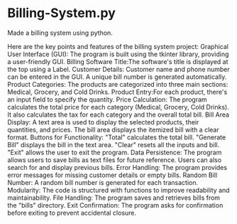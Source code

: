 # Billing-System.py
Made a billing system using python. 

Here are the key points and features of the billing system project:
Graphical User Interface (GUI): The program is built using the tkinter library, providing a user-friendly GUI.
Billing Software Title:The software's title is displayed at the top using a Label.
Customer Details: Customer name and phone number can be entered in the GUI. A unique bill number is generated automatically.
Product Categories: The products are categorized into three main sections: Medical, Grocery, and Cold Drinks.
Product Entry:For each product, there's an input field to specify the quantity.
Price Calculation: The program calculates the total price for each category (Medical, Grocery, Cold Drinks).
It also calculates the tax for each category and the overall total bill.
Bill Area Display: A text area is used to display the selected products, their quantities, and prices.
The bill area displays the itemized bill with a clear format.
Buttons for Functionality: "Total" calculates the total bill.
"Generate Bill" displays the bill in the text area.
"Clear" resets all the inputs and bill.
"Exit" allows the user to exit the program.
Data Persistence: The program allows users to save bills as text files for future reference.
Users can also search for and display previous bills.
Error Handling:  The program provides error messages for missing customer details or empty bills.
Random Bill Number: A random bill number is generated for each transaction.
Modularity: The code is structured with functions to improve readability and maintainability.
File Handling: The program saves and retrieves bills from the "bills" directory.
Exit Confirmation: The program asks for confirmation before exiting to prevent accidental closure.
